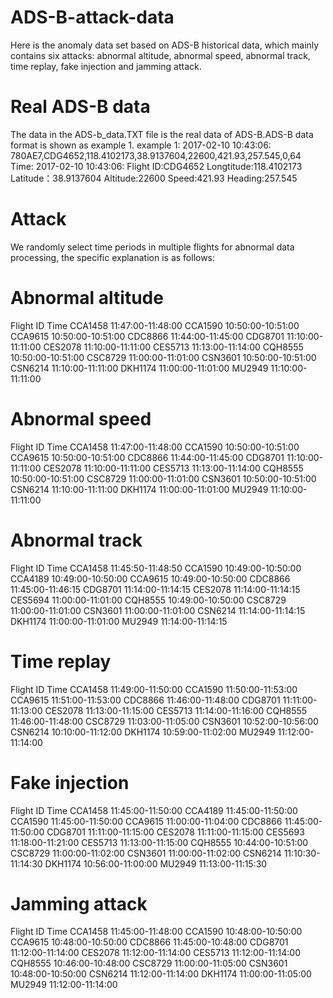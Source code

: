 # ADS-B-attack-data
Here is the anomaly data set based on ADS-B historical data, which mainly contains six attacks: abnormal altitude, abnormal speed, abnormal track, time replay, fake injection and jamming attack. 
# Real ADS-B data
The data in the ADS-b_data.TXT file is the real data of ADS-B.ADS-B data format is shown as example 1. 
example 1:
2017-02-10 10:43:06: 780AE7,CDG4652,118.4102173,38.9137604,22600,421.93,257.545,0,64
Time: 2017-02-10 10:43:06:
Flight ID:CDG4652
Longtitude:118.4102173
Latitude：38.9137604
Altitude:22600
Speed:421.93
Heading:257.545
# Attack
We randomly select time periods in multiple flights for abnormal data processing, the specific explanation is as follows:
# Abnormal altitude
Flight ID       Time
CCA1458    11:47:00-11:48:00
CCA1590    10:50:00-10:51:00
CCA9615    10:50:00-10:51:00
CDC8866    11:44:00-11:45:00
CDG8701    11:10:00-11:11:00
CES2078     11:10:00-11:11:00
CES5713     11:13:00-11:14:00
CQH8555    10:50:00-10:51:00
CSC8729     11:00:00-11:01:00
CSN3601     10:50:00-10:51:00
CSN6214     11:10:00-11:11:00
DKH1174     11:00:00-11:01:00
MU2949      11:10:00-11:11:00
# Abnormal speed
Flight ID       Time
CCA1458    11:47:00-11:48:00
CCA1590    10:50:00-10:51:00
CCA9615    10:50:00-10:51:00
CDC8866    11:44:00-11:45:00
CDG8701    11:10:00-11:11:00
CES2078     11:10:00-11:11:00
CES5713     11:13:00-11:14:00
CQH8555    10:50:00-10:51:00
CSC8729     11:00:00-11:01:00
CSN3601     10:50:00-10:51:00
CSN6214     11:10:00-11:11:00
DKH1174     11:00:00-11:01:00
MU2949      11:10:00-11:11:00
# Abnormal track
Flight ID       Time
CCA1458     11:45:50-11:48:50
CCA1590     10:49:00-10:50:00
CCA4189    10:49:00-10:50:00
CCA9615     10:49:00-10:50:00
CDC8866    11:45:00-11:46:15
CDG8701    11:14:00-11:14:15
CES2078     11:14:00-11:14:15
CES5694     11:00:00-11:01:00
CQH8555    10:49:00-10:50:00
CSC8729     11:00:00-11:01:00
CSN3601    11:00:00-11:01:00
CSN6214    11:14:00-11:14:15
DKH1174    11:00:00-11:01:00
MU2949      11:14:00-11:14:15
# Time replay
Flight ID       Time
CCA1458   11:49:00-11:50:00
CCA1590   11:50:00-11:53:00
CCA9615    11:51:00-11:53:00
CDC8866    11:46:00-11:48:00
CDG8701    11:11:00-11:13:00
CES2078      11:13:00-11:15:00
CES5713      11:14:00-11:16:00
CQH8555    11:46:00-11:48:00
CSC8729      11:03:00-11:05:00
CSN3601      10:52:00-10:56:00
CSN6214       10:10:00-11:12:00
DKH1174       10:59:00-11:02:00
MU2949         11:12:00-11:14:00
# Fake injection 
Flight ID       Time
CCA1458     11:45:00-11:50:00
CCA4189     11:45:00-11:50:00
CCA1590     11:45:00-11:50:00
CCA9615     11:00:00-11:04:00
CDC8866     11:45:00-11:50:00
CDG8701     11:11:00-11:15:00
CES2078      11:11:00-11:15:00
CES5693      11:18:00-11:21:00
CES5713      11:13:00-11:15:00
CQH8555    10:44:00-10:51:00
CSC8729      11:00:00-11:02:00
CSN3601     11:00:00-11:02:00
CSN6214     11:10:30-11:14:30
DKH1174     10:56:00-11:00:00
MU2949       11:13:00-11:15:30
# Jamming attack
Flight ID       Time
CCA1458     11:45:00-11:48:00
CCA1590     10:48:00-10:50:00
CCA9615     10:48:00-10:50:00
CDC8866     11:45:00-10:48:00
CDG8701    11:12:00-11:14:00
CES2078     11:12:00-11:14:00
CES5713     11:12:00-11:14:00
CQH8555   10:46:00-10:48:00
CSC8729     11:00:00-11:05:00
CSN3601    10:48:00-10:50:00
CSN6214    11:12:00-11:14:00
DKH1174    11:00:00-11:05:00
MU2949     11:12:00-11:14:00
